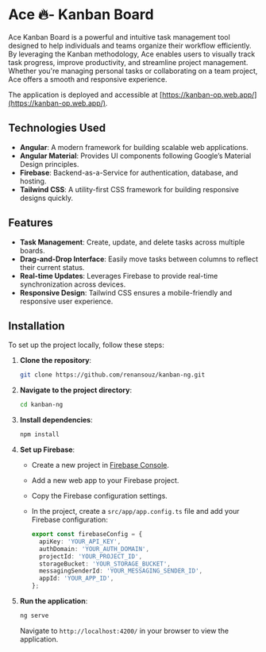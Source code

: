 # Ace 🔥- Kanban Board

Ace Kanban Board is a powerful and intuitive task management tool designed to help individuals and teams organize their workflow efficiently. By leveraging the Kanban methodology, Ace enables users to visually track task progress, improve productivity, and streamline project management. Whether you're managing personal tasks or collaborating on a team project, Ace offers a smooth and responsive experience.

The application is deployed and accessible at [https://kanban-op.web.app/](https://kanban-op.web.app/).

## Technologies Used

- **Angular**: A modern framework for building scalable web applications.
- **Angular Material**: Provides UI components following Google’s Material Design principles.
- **Firebase**: Backend-as-a-Service for authentication, database, and hosting.
- **Tailwind CSS**: A utility-first CSS framework for building responsive designs quickly.

## Features

- **Task Management**: Create, update, and delete tasks across multiple boards.
- **Drag-and-Drop Interface**: Easily move tasks between columns to reflect their current status.
- **Real-time Updates**: Leverages Firebase to provide real-time synchronization across devices.
- **Responsive Design**: Tailwind CSS ensures a mobile-friendly and responsive user experience.


## Installation

To set up the project locally, follow these steps:

1. **Clone the repository**:

   ```bash
   git clone https://github.com/renansouz/kanban-ng.git
   ```

2. **Navigate to the project directory**:

   ```bash
   cd kanban-ng
   ```

3. **Install dependencies**:

   ```bash
   npm install
   ```

4. **Set up Firebase**:

   - Create a new project in [Firebase Console](https://console.firebase.google.com/).
   - Add a new web app to your Firebase project.
   - Copy the Firebase configuration settings.
   - In the project, create a `src/app/app.config.ts` file and add your Firebase configuration:

     ```typescript
     export const firebaseConfig = {
       apiKey: 'YOUR_API_KEY',
       authDomain: 'YOUR_AUTH_DOMAIN',
       projectId: 'YOUR_PROJECT_ID',
       storageBucket: 'YOUR_STORAGE_BUCKET',
       messagingSenderId: 'YOUR_MESSAGING_SENDER_ID',
       appId: 'YOUR_APP_ID',
     };
     ```

5. **Run the application**:

   ```bash
   ng serve
   ```

   Navigate to `http://localhost:4200/` in your browser to view the application.
